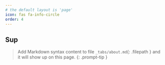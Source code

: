 ```yaml
---
# the default layout is 'page'
icon: fas fa-info-circle
order: 4
---
```

## Sup 
> Add Markdown syntax content to file `_tabs/about.md`{: .filepath } and it will show up on this page.
{: .prompt-tip }
